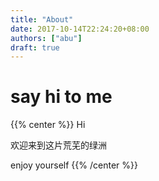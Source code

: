 ```yaml
---
title: "About"
date: 2017-10-14T22:24:20+08:00
authors: ["abu"]
draft: true
---
```

# say hi to me

{{% center %}}
 Hi

 欢迎来到这片荒芜的绿洲

 enjoy yourself
{{% /center %}}
